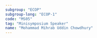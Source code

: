 ```yaml
---
subgroup: "ECOP"
subgroup-long: "ECOP-1"
code: "MS05"
tag: "Minisymposium Speaker"
name: "Mohammad Mihrab Uddin Chowdhury"
---
```

